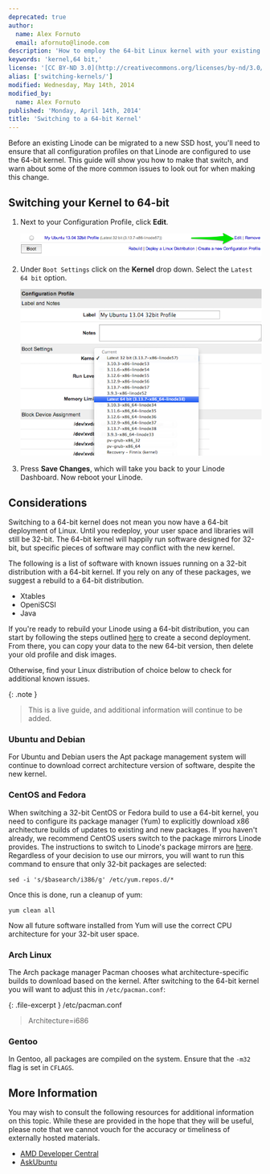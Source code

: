 ```yaml
---
deprecated: true
author:
  name: Alex Fornuto
  email: afornuto@linode.com
description: 'How to employ the 64-bit Linux kernel with your existing distribution.'
keywords: 'kernel,64 bit,'
license: '[CC BY-ND 3.0](http://creativecommons.org/licenses/by-nd/3.0/us/)'
alias: ['switching-kernels/']
modified: Wednesday, May 14th, 2014
modified_by:
  name: Alex Fornuto
published: 'Monday, April 14th, 2014'
title: 'Switching to a 64-bit Kernel'
---
```


Before an existing Linode can be migrated to a new SSD host, you'll need to ensure that all configuration profiles on that Linode are configured to use the 64-bit kernel. This guide will show you how to make that switch, and warn about some of the more common issues to look out for when making this change.

Switching your Kernel to 64-bit
-------------------------------

1.  Next to your Configuration Profile, click **Edit**.

    [![.](/docs/assets/1728-64bit1v3_small.png)](/docs/assets/1727-64bit1v3.png)

2.  Under `Boot Settings` click on the **Kernel** drop down. Select the `Latest 64 bit` option.

    [![.](/docs/assets/1726-64bit-2v3.png)](/docs/assets/1726-64bit-2v3.png)

3.  Press **Save Changes**, which will take you back to your Linode Dashboard. Now reboot your Linode.

Considerations
--------------

Switching to a 64-bit kernel does not mean you now have a 64-bit deployment of Linux. Until you redeploy, your user space and libraries will still be 32-bit. The 64-bit kernel will happily run software designed for 32-bit, but specific pieces of software may conflict with the new kernel.

The following is a list of software with known issues running on a 32-bit distribution with a 64-bit kernel. If you rely on any of these packages, we suggest a rebuild to a 64-bit distribution.

-   Xtables
-   OpeniSCSI
-   Java

If you're ready to rebuild your Linode using a 64-bit distribution, you can start by following the steps outlined [here](https://library.linode.com/disk-images-config-profiles#sph_creating-a-disk-image-with-a-linux-distribution-installed) to create a second deployment. From there, you can copy your data to the new 64-bit version, then delete your old profile and disk images.

Otherwise, find your Linux distribution of choice below to check for additional known issues.

 {: .note }
>
> This is a live guide, and additional information will continue to be added.

### Ubuntu and Debian

For Ubuntu and Debian users the Apt package management system will continue to download correct architecture version of software, despite the new kernel.

### CentOS and Fedora

When switching a 32-bit CentOS or Fedora build to use a 64-bit kernel, you need to configure its package manager (Yum) to explicitly download x86 architecture builds of updates to existing and new packages. If you haven't already, we recommend CentOS users switch to the package mirrors Linode provides. The instructions to switch to Linode's package mirrors are [here](/docs/package-mirrors). Regardless of your decision to use our mirrors, you will want to run this command to ensure that only 32-bit packages are selected:

    sed -i 's/$basearch/i386/g' /etc/yum.repos.d/*

Once this is done, run a cleanup of yum:

    yum clean all

Now all future software installed from Yum will use the correct CPU architecture for your 32-bit user space.

### Arch Linux

The Arch package manager Pacman chooses what architecture-specific builds to download based on the kernel. After switching to the 64-bit kernel you will want to adjust this in `/etc/pacman.conf`:

{: .file-excerpt }
/etc/pacman.conf

> Architecture=i686

### Gentoo

In Gentoo, all packages are compiled on the system. Ensure that the `-m32` flag is set in `CFLAGS`.

More Information
----------------

You may wish to consult the following resources for additional information on this topic. While these are provided in the hope that they will be useful, please note that we cannot vouch for the accuracy or timeliness of externally hosted materials.

- [AMD Developer Central](http://developer.amd.com/community/blog/2008/03/06/myths-and-facts-about-64-bit-linux/)
- [AskUbuntu](http://askubuntu.com/questions/81824/how-can-i-switch-a-32-bit-installation-to-a-64-bit-one)



